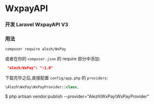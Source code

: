 # WxpayAPI

### 开发 Laravel WxpayAPI V3

### 用法

```
composer require alezh/WxPay
```

或者在你的 `composer.json` 的 require 部分中添加:
```json
 "alezh/WxPay": "~1.0"
```

下载完毕之后,直接配置 `config/app.php` 的 `providers`:

```php
\Alezh\WxPay\WxPayProvider::class,
```
$ php artisan vendor:publish --provider="Alezh\WxPay\WxPayProvider"
